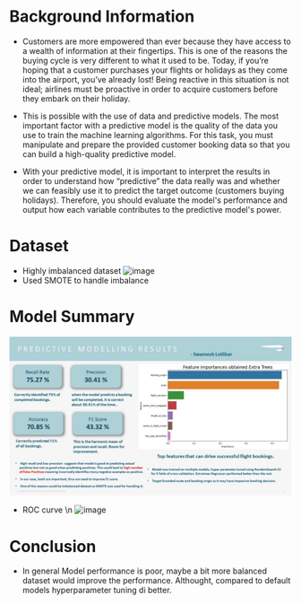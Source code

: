 # Background Information

* Customers are more empowered than ever because they have access to a wealth of information at their fingertips. This is one of the reasons the buying cycle is very different to what it used to be. Today, if you’re hoping that a customer purchases your flights or holidays as they come into the airport, you’ve already lost! Being reactive in this situation is not ideal; airlines must be proactive in order to acquire customers before they embark on their holiday.

* This is possible with the use of data and predictive models. The most important factor with a predictive model is the quality of the data you use to train the machine learning algorithms. For this task, you must manipulate and prepare the provided customer booking data so that you can build a high-quality predictive model.

* With your predictive model, it is important to interpret the results in order to understand how “predictive” the data really was and whether we can feasibly use it to predict the target outcome (customers buying holidays). Therefore, you should evaluate the model's performance and output how each variable contributes to the predictive model's power.

# Dataset
* Highly imbalanced dataset
![image](https://github.com/Swam80/BritishAirways_Internship/assets/42047546/51b73c78-3fbb-487f-8caf-6e2dcb79a536)
* Used SMOTE to handle imbalance


# Model Summary
![](https://github.com/Swam80/BritishAirways_Internship/blob/main/Task%202/Predicitve%20Model%20Results.jpg)
* ROC curve \n
![image](https://github.com/Swam80/BritishAirways_Internship/assets/42047546/1b7480a3-7e13-4349-a98d-0f5365252c5e)


# Conclusion
* In general Model performance is poor, maybe a bit more balanced dataset would improve the performance. Althought, compared to default models hyperparameter tuning di better.
  
